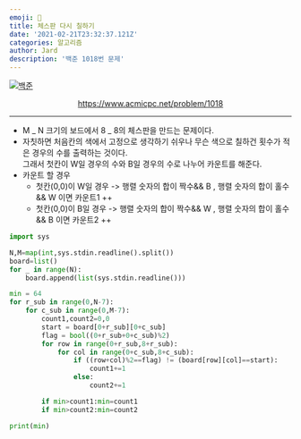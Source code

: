 ```yaml
---
emoji: 🧢
title: 체스판 다시 칠하기
date: '2021-02-21T23:32:37.121Z'
categories: 알고리즘
author: Jard
description: '백준 1018번 문제'
---
```


[![백준](https://d2gd6pc034wcta.cloudfront.net/images/logo@2x.png)](https://www.acmicpc.net/problem/1018)

<div style="text-align:center"><a href="https://www.acmicpc.net/problem/1018">https://www.acmicpc.net/problem/1018</a></div>

---

- M _ N 크기의 보드에서 8 _ 8의 체스판을 만드는 문제이다.<br>
- 자칫하면 처음칸의 색에서 고정으로 생각하기 쉬우나 무슨 색으로 칠하건 횟수가 적은 경우의 수를 출력하는 것이다.<br>
  그래서 첫칸이 W일 경우의 수와 B일 경우의 수로 나누어 카운트를 해준다.<br>
- 카운트 할 경우
  - 첫칸(0,0)이 W일 경우 -> 행렬 숫자의 합이 짝수&& B , 행렬 숫자의 합이 홀수 && W 이면 카운트1 ++<br>
  - 첫칸(0,0)이 B일 경우 -> 행렬 숫자의 합이 짝수&& W , 행렬 숫자의 합이 홀수 && B 이면 카운트2 ++

```python
import sys

N,M=map(int,sys.stdin.readline().split())
board=list()
for _ in range(N):
    board.append(list(sys.stdin.readline()))

min = 64
for r_sub in range(0,N-7):
    for c_sub in range(0,M-7):
        count1,count2=0,0
        start = board[0+r_sub][0+c_sub]
        flag = bool((0+r_sub+0+c_sub)%2)
        for row in range(0+r_sub,8+r_sub):
            for col in range(0+c_sub,8+c_sub):
                if ((row+col)%2==flag) != (board[row][col]==start):
                    count1+=1
                else:
                    count2+=1

        if min>count1:min=count1
        if min>count2:min=count2

print(min)

```
